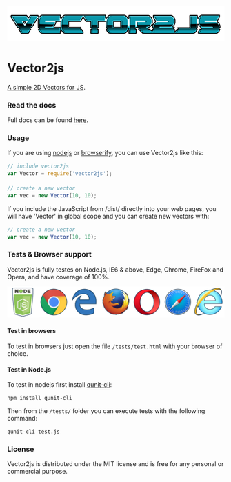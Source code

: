 ![Vector2js](./misc/logo.png)
=============================

# Vector2js
[A simple 2D Vectors for JS](https://ronenness.github.io/Vector2js/).

### Read the docs

Full docs can be found [here](https://ronenness.github.io/Vector2js/).

### Usage

If you are using [nodejs](https://nodejs.org/en/) or [browserify](http://browserify.org/), you can use Vector2js like this:

```javascript
// include vector2js
var Vector = require('vector2js');

// create a new vector
var vec = new Vector(10, 10);
```

If you include the JavaScript from /dist/ directly into your web pages, you will have 'Vector' in global scope and you can create new vectors with:

```javascript
// create a new vector
var vec = new Vector(10, 10);
```

### Tests & Browser support

Vector2js is fully testes on Node.js, IE6 & above, Edge, Chrome, FireFox and Opera, and have coverage of 100%. 

![BrowsersSupport](./misc/supported.png)

#### Test in browsers

To test in browsers just open the file `/tests/test.html` with your browser of choice.

#### Test in Node.js

To test in nodejs first install [qunit-cli](https://www.npmjs.com/package/qunit-cli):

```
npm install qunit-cli
```

Then from the `/tests/` folder you can execute tests with the following command:

```
qunit-cli test.js
```

### License

Vector2js is distributed under the MIT license and is free for any personal or commercial purpose.

